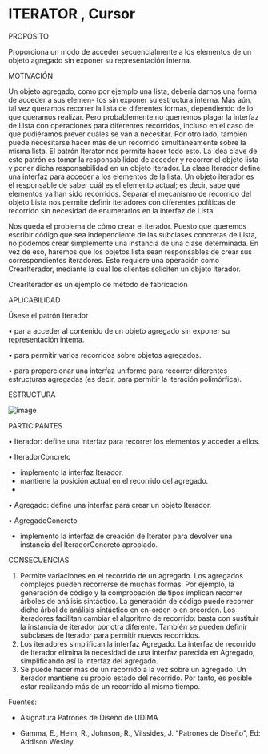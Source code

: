 # ITERATOR , Cursor

PROPÓSITO

Proporciona un modo de acceder secuencialmente a los elementos de un objeto agregado sin exponer su representación interna.

MOTIVACIÓN

Un objeto agregado, como por ejemplo una lista, debería darnos una forma de acceder a sus elemen- tos sin exponer su estructura interna. Más aún, tal vez queramos recorrer la lista de diferentes formas, dependiendo de lo que queramos realizar. Pero probablemente no querremos plagar la interfaz de Lista con operaciones para diferentes recorridos, incluso en el caso de que pudiéramos prever cuáles se van a necesitar. Por otro lado, también puede necesitarse hacer más de un recorrido simultáneamente sobre la misma lista.
El patrón Iterator nos permite hacer todo esto. La idea clave de este patrón es tomar la responsabilidad de acceder y recorrer el objeto lista y poner dicha responsabilidad en un objeto iterador. La clase Iterador define una interfaz para acceder a los elementos de la lista. Un objeto iterador es el responsable de saber cuál es el elemento actual; es decir, sabe qué elementos ya han sido recorridos.
Separar el mecanismo de recorrido del objeto Lista nos permite definir iteradores con diferentes políticas de recorrido sin necesidad de enumerarlos en la interfaz de Lista.

Nos queda el problema de cómo crear el iterador. Puesto que queremos escribir código que sea independiente de las subclases concretas de Lista, no podemos crear simplemente una instancia de una clase determinada. En vez de eso, haremos que los objetos lista sean responsables de crear sus correspondientes iteradores. Esto requiere una operación como Crearlterador, mediante la cual los clientes soliciten un objeto iterador.

Crearlterador es un ejemplo de método de fabricación

APLICABILIDAD

Úsese el patrón Iterador

• par a acceder al contenido de un objeto agregado sin exponer su representación intema.

• para permitir varios recorridos sobre objetos agregados.

• para proporcionar una interfaz uniforme para recorrer diferentes estructuras agregadas (es decir, para permitir la iteración polimórfica).


ESTRUCTURA

![image](https://user-images.githubusercontent.com/52029674/203964272-8f8819f7-1338-4c50-9114-0bb9c6f14a93.png)


PARTICIPANTES

• Iterador:  define una interfaz para recorrer los elementos y acceder a ellos.

• IteradorConcreto

- implemento la interfaz Iterador.
- mantiene la posición actual en el recorrido del agregado.
- 
• Agregado:  define una interfaz para crear un objeto Iterador.

• AgregadoConcreto

- implemento la interfaz de creación de Iterator para devolver una instancia del IteradorConcreto apropiado.

CONSECUENCIAS
1. Permite variaciones en el recorrido de un agregado. Los agregados complejos pueden recorrerse de muchas formas. Por ejemplo, la generación de código y la comprobación de tipos implican recorrer árboles de análisis sintáctico. La generación de código puede recorrer dicho árbol de análisis sintáctico en en-orden o en preorden. Los iteradores facilitan cambiar el algoritmo de recorrido: basta con sustituir la instancia de iterador por otra diferente. También se pueden definir subclases de Iterador para permitir nuevos recorridos.
2. Los iteradores simplifican la interfaz Agregado. La interfaz de recorrido de Iterador elimina la necesidad de una interfaz parecida en Agregado, simplificando así la interfaz del agregado.
3. Se puede hacer más de un recorrido a la vez sobre un agregado. Un iterador mantiene su propio estado del recorrido. Por tanto, es posible estar realizando más de un recorrido al mismo tiempo.

Fuentes:

- Asignatura Patrones de Diseño de UDIMA

- Gamma, E., Helm, R., Johnson, R., Vilssides, J. "Patrones de Diseño", Ed: Addison Wesley.





